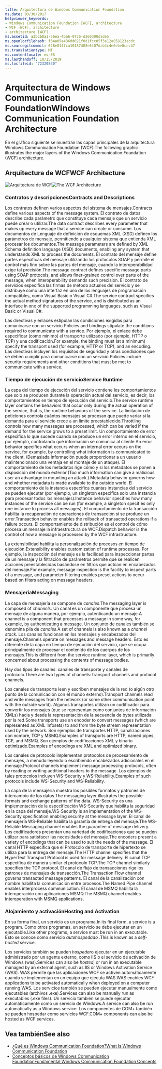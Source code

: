 ```yaml
---
title: Arquitectura de Windows Communication Foundation
ms.date: 03/30/2017
helpviewer_keywords:
- Windows Communication Foundation [WCF], architecture
- WCF [WCF], architecture
- architecture [WCF]
ms.assetid: a3bcb0a1-56ea-4ba6-9736-d260d90dade5
ms.openlocfilehash: f34a05a436dd021f0d1fcc05f3a12a058123acdc
ms.sourcegitcommit: 628e8147ca10187488e6407dab4c4e6ebe0cac47
ms.translationtype: MT
ms.contentlocale: es-ES
ms.lasthandoff: 10/15/2019
ms.locfileid: "72320830"
---
```

# <a name="windows-communication-foundation-architecture"></a><span data-ttu-id="4fc11-102">Arquitectura de Windows Communication Foundation</span><span class="sxs-lookup"><span data-stu-id="4fc11-102">Windows Communication Foundation Architecture</span></span>
<span data-ttu-id="4fc11-103">En el gráfico siguiente se muestran las capas principales de la arquitectura Windows Communication Foundation (WCF).</span><span class="sxs-lookup"><span data-stu-id="4fc11-103">The following graphic illustrates the major layers of the Windows Communication Foundation (WCF) architecture.</span></span>  
  
## <a name="wcf-architecture"></a><span data-ttu-id="4fc11-104">Arquitectura de WCF</span><span class="sxs-lookup"><span data-stu-id="4fc11-104">WCF Architecture</span></span>  
 <span data-ttu-id="4fc11-105">![Arquitectura de WCF](./media/wcf-architecture.gif "WCF_Architecture")</span><span class="sxs-lookup"><span data-stu-id="4fc11-105">![The WCF Architecture](./media/wcf-architecture.gif "WCF_Architecture")</span></span>  
  
### <a name="contracts-and-descriptions"></a><span data-ttu-id="4fc11-106">Contratos y descripciones</span><span class="sxs-lookup"><span data-stu-id="4fc11-106">Contracts and Descriptions</span></span>  
 <span data-ttu-id="4fc11-107">Los contratos definen varios aspectos del sistema de mensajes.</span><span class="sxs-lookup"><span data-stu-id="4fc11-107">Contracts define various aspects of the message system.</span></span> <span data-ttu-id="4fc11-108">El contrato de datos describe cada parámetro que constituye cada mensaje que un servicio puede crear o utilizar.</span><span class="sxs-lookup"><span data-stu-id="4fc11-108">The data contract describes every parameter that makes up every message that a service can create or consume.</span></span> <span data-ttu-id="4fc11-109">Los documentos de Lenguaje de definición de esquemas XML (XSD) definen los parámetros de mensaje, permitiendo a cualquier sistema que entienda XML procesar los documentos.</span><span class="sxs-lookup"><span data-stu-id="4fc11-109">The message parameters are defined by XML Schema definition language (XSD) documents, enabling any system that understands XML to process the documents.</span></span> <span data-ttu-id="4fc11-110">El contrato del mensaje define partes específicas del mensaje utilizando los protocolos SOAP y permite el control más fino sobre las partes del mensaje, cuando la interoperabilidad exige tal precisión.</span><span class="sxs-lookup"><span data-stu-id="4fc11-110">The message contract defines specific message parts using SOAP protocols, and allows finer-grained control over parts of the message, when interoperability demands such precision.</span></span> <span data-ttu-id="4fc11-111">El contrato de servicios especifica las firmas de método actuales del servicio y se distribuye como una interfaz en uno de los lenguajes de programación compatibles, como Visual Basic o Visual C#.</span><span class="sxs-lookup"><span data-stu-id="4fc11-111">The service contract specifies the actual method signatures of the service, and is distributed as an interface in one of the supported programming languages, such as Visual Basic or Visual C#.</span></span>  
  
 <span data-ttu-id="4fc11-112">Las directivas y enlaces estipulan las condiciones exigidas para comunicarse con un servicio.</span><span class="sxs-lookup"><span data-stu-id="4fc11-112">Policies and bindings stipulate the conditions required to communicate with a service.</span></span>  <span data-ttu-id="4fc11-113">Por ejemplo, el enlace debe especificar (como mínimo) el transporte utilizado (por ejemplo, HTTP o TCP) y una codificación.</span><span class="sxs-lookup"><span data-stu-id="4fc11-113">For example, the binding must (at a minimum) specify the transport used (for example, HTTP or TCP), and an encoding.</span></span> <span data-ttu-id="4fc11-114">Las directivas incluyen los requisitos de seguridad y otras condiciones que se deben cumplir para comunicarse con un servicio.</span><span class="sxs-lookup"><span data-stu-id="4fc11-114">Policies include security requirements and other conditions that must be met to communicate with a service.</span></span>  
  
### <a name="service-runtime"></a><span data-ttu-id="4fc11-115">Tiempo de ejecución de servicio</span><span class="sxs-lookup"><span data-stu-id="4fc11-115">Service Runtime</span></span>  
 <span data-ttu-id="4fc11-116">La capa del tiempo de ejecución del servicio contiene los comportamientos que solo se producen durante la operación actual del servicio, es decir, los comportamientos en tiempo de ejecución del servicio.</span><span class="sxs-lookup"><span data-stu-id="4fc11-116">The service runtime layer contains the behaviors that occur only during the actual operation of the service, that is, the runtime behaviors of the service.</span></span> <span data-ttu-id="4fc11-117">La limitación de peticiones controla cuántos mensajes se procesan que puede variar si la demanda para el servicio crece a un límite preestablecido.</span><span class="sxs-lookup"><span data-stu-id="4fc11-117">Throttling controls how many messages are processed, which can be varied if the demand for the service grows to a preset limit.</span></span> <span data-ttu-id="4fc11-118">Un comportamiento de error especifica lo que sucede cuando se produce un error interno en el servicio, por ejemplo, controlando qué información se comunica al cliente.</span><span class="sxs-lookup"><span data-stu-id="4fc11-118">An error behavior specifies what occurs when an internal error occurs on the service, for example, by controlling what information is communicated to the client.</span></span> <span data-ttu-id="4fc11-119">(Demasiada información puede proporcionar a un usuario malintencionado una ventaja en el montaje de un ataque). El comportamiento de los metadatos rige cómo y si los metadatos se ponen a disposición del mundo exterior.</span><span class="sxs-lookup"><span data-stu-id="4fc11-119">(Too much information can give a malicious user an advantage in mounting an attack.) Metadata behavior governs how and whether metadata is made available to the outside world.</span></span> <span data-ttu-id="4fc11-120">El comportamiento de la instancia especifica cuántas instancias del servicio se pueden ejecutar (por ejemplo, un singleton especifica solo una instancia para procesar todos los mensajes).</span><span class="sxs-lookup"><span data-stu-id="4fc11-120">Instance behavior specifies how many instances of the service can be run (for example, a singleton specifies only one instance to process all messages).</span></span> <span data-ttu-id="4fc11-121">El comportamiento de la transacción habilita la recuperación de operaciones de transacción si se produce un error.</span><span class="sxs-lookup"><span data-stu-id="4fc11-121">Transaction behavior enables the rollback of transacted operations if a failure occurs.</span></span> <span data-ttu-id="4fc11-122">El comportamiento de distribución es el control de cómo procesa un mensaje la infraestructura de WCF.</span><span class="sxs-lookup"><span data-stu-id="4fc11-122">Dispatch behavior is the control of how a message is processed by the WCF infrastructure.</span></span>  
  
 <span data-ttu-id="4fc11-123">La extensibilidad habilita la personalización de procesos en tiempo de ejecución.</span><span class="sxs-lookup"><span data-stu-id="4fc11-123">Extensibility enables customization of runtime processes.</span></span> <span data-ttu-id="4fc11-124">Por ejemplo, la inspección del mensaje es la facilidad para inspeccionar partes de un mensaje y la filtración de parámetros permite que se realicen acciones preestablecidas basándose en filtros que actúan en encabezados del mensaje.</span><span class="sxs-lookup"><span data-stu-id="4fc11-124">For example, message inspection is the facility to inspect parts of a message, and parameter filtering enables preset actions to occur based on filters acting on message headers.</span></span>  
  
### <a name="messaging"></a><span data-ttu-id="4fc11-125">Mensajería</span><span class="sxs-lookup"><span data-stu-id="4fc11-125">Messaging</span></span>  
 <span data-ttu-id="4fc11-126">La capa de mensajería se compone de *canales*.</span><span class="sxs-lookup"><span data-stu-id="4fc11-126">The messaging layer is composed of *channels*.</span></span> <span data-ttu-id="4fc11-127">Un canal es un componente que procesa un mensaje de alguna manera, por ejemplo, autenticando un mensaje.</span><span class="sxs-lookup"><span data-stu-id="4fc11-127">A channel is a component that processes a message in some way, for example, by authenticating a message.</span></span> <span data-ttu-id="4fc11-128">Un conjunto de canales también se denomina pila de *canales*.</span><span class="sxs-lookup"><span data-stu-id="4fc11-128">A set of channels is also known as a *channel stack*.</span></span> <span data-ttu-id="4fc11-129">Los canales funcionan en los mensajes y encabezados del mensaje.</span><span class="sxs-lookup"><span data-stu-id="4fc11-129">Channels operate on messages and message headers.</span></span> <span data-ttu-id="4fc11-130">Esto es diferente de la capa en tiempo de ejecución del servicio, que se ocupa principalmente de procesar el contenido de los cuerpos de los mensajes.</span><span class="sxs-lookup"><span data-stu-id="4fc11-130">This is different from the service runtime layer, which is primarily concerned about processing the contents of message bodies.</span></span>  
  
 <span data-ttu-id="4fc11-131">Hay dos tipos de canales: canales de transporte y canales de protocolo.</span><span class="sxs-lookup"><span data-stu-id="4fc11-131">There are two types of channels: transport channels and protocol channels.</span></span>  
  
 <span data-ttu-id="4fc11-132">Los canales de transporte leen y escriben mensajes de la red (o algún otro punto de la comunicación con el mundo externo).</span><span class="sxs-lookup"><span data-stu-id="4fc11-132">Transport channels read and write messages from the network (or some other communication point with the outside world).</span></span> <span data-ttu-id="4fc11-133">Algunos transportes utilizan un codificador para convertir los mensajes (que se representan como conjuntos de información XMLs) hacia y desde la representación de la secuencia de bytes utilizada por la red.</span><span class="sxs-lookup"><span data-stu-id="4fc11-133">Some transports use an encoder to convert messages (which are represented as XML Infosets) to and from the byte stream representation used by the network.</span></span> <span data-ttu-id="4fc11-134">Son ejemplos de transportes HTTP, canalizaciones con nombre, TCP y MSMQ.</span><span class="sxs-lookup"><span data-stu-id="4fc11-134">Examples of transports are HTTP, named pipes, TCP, and MSMQ.</span></span> <span data-ttu-id="4fc11-135">Son ejemplos de codificaciones XML y binario optimizado.</span><span class="sxs-lookup"><span data-stu-id="4fc11-135">Examples of encodings are XML and optimized binary.</span></span>  
  
 <span data-ttu-id="4fc11-136">Los canales de protocolo implementan protocolos de procesamiento de mensajes, a menudo leyendo o escribiendo encabezados adicionales en el mensaje.</span><span class="sxs-lookup"><span data-stu-id="4fc11-136">Protocol channels implement message processing protocols, often by reading or writing additional headers to the message.</span></span> <span data-ttu-id="4fc11-137">Los ejemplos de tales protocolos incluyen WS-Security y WS-Reliability.</span><span class="sxs-lookup"><span data-stu-id="4fc11-137">Examples of such protocols include WS-Security and WS-Reliability.</span></span>  
  
 <span data-ttu-id="4fc11-138">La capa de la mensajería muestra los posibles formatos y patrones de intercambio de los datos.</span><span class="sxs-lookup"><span data-stu-id="4fc11-138">The messaging layer illustrates the possible formats and exchange patterns of the data.</span></span> <span data-ttu-id="4fc11-139">WS-Security es una implementación de la especificación WS-Security que habilita la seguridad en la capa del mensaje.</span><span class="sxs-lookup"><span data-stu-id="4fc11-139">WS-Security is an implementation of the WS-Security specification enabling security at the message layer.</span></span> <span data-ttu-id="4fc11-140">El canal de mensajería WS-Reliable habilita la garantía de entrega del mensaje.</span><span class="sxs-lookup"><span data-stu-id="4fc11-140">The WS-Reliable Messaging channel enables the guarantee of message delivery.</span></span> <span data-ttu-id="4fc11-141">Los codificadores presentan una variedad de codificaciones que se pueden utilizar para satisfacer las necesidades del mensaje.</span><span class="sxs-lookup"><span data-stu-id="4fc11-141">The encoders present a variety of encodings that can be used to suit the needs of the message.</span></span> <span data-ttu-id="4fc11-142">El canal HTTP especifica que el Protocolo de transporte de hipertexto se utiliza para la entrega del mensaje.</span><span class="sxs-lookup"><span data-stu-id="4fc11-142">The HTTP channel specifies that the HyperText Transport Protocol is used for message delivery.</span></span> <span data-ttu-id="4fc11-143">El canal TCP especifica de manera similar el protocolo TCP.</span><span class="sxs-lookup"><span data-stu-id="4fc11-143">The TCP channel similarly specifies the TCP protocol.</span></span> <span data-ttu-id="4fc11-144">El canal de flujo de transacciones rige los patrones de mensajes de transacción.</span><span class="sxs-lookup"><span data-stu-id="4fc11-144">The Transaction Flow channel governs transacted message patterns.</span></span> <span data-ttu-id="4fc11-145">El canal de la canalización con nombre habilita la comunicación entre procesos.</span><span class="sxs-lookup"><span data-stu-id="4fc11-145">The Named Pipe channel enables interprocess communication.</span></span> <span data-ttu-id="4fc11-146">El canal de MSMQ habilita la interoperación con aplicaciones MSMQ.</span><span class="sxs-lookup"><span data-stu-id="4fc11-146">The MSMQ channel enables interoperation with MSMQ applications.</span></span>  
  
### <a name="hosting-and-activation"></a><span data-ttu-id="4fc11-147">Alojamiento y activación</span><span class="sxs-lookup"><span data-stu-id="4fc11-147">Hosting and Activation</span></span>  
 <span data-ttu-id="4fc11-148">En su forma final, un servicio es un programa.</span><span class="sxs-lookup"><span data-stu-id="4fc11-148">In its final form, a service is a program.</span></span> <span data-ttu-id="4fc11-149">Como otros programas, un servicio se debe ejecutar en un ejecutable.</span><span class="sxs-lookup"><span data-stu-id="4fc11-149">Like other programs, a service must be run in an executable.</span></span> <span data-ttu-id="4fc11-150">Esto se conoce como servicio *autohospedado* .</span><span class="sxs-lookup"><span data-stu-id="4fc11-150">This is known as a *self-hosted* service.</span></span>  
  
 <span data-ttu-id="4fc11-151">Los servicios también se pueden *hospedar*o ejecutar en un ejecutable administrado por un agente externo, como IIS o el servicio de activación de Windows (was).</span><span class="sxs-lookup"><span data-stu-id="4fc11-151">Services can also be *hosted*, or run in an executable managed by an external agent, such as IIS or Windows Activation Service (WAS).</span></span> <span data-ttu-id="4fc11-152">WAS permite que las aplicaciones WCF se activen automáticamente cuando se implementan en un equipo que ejecuta WAS.</span><span class="sxs-lookup"><span data-stu-id="4fc11-152">WAS enables WCF applications to be activated automatically when deployed on a computer running WAS.</span></span> <span data-ttu-id="4fc11-153">Los servicios también se pueden ejecutar manualmente como ejecutables (archivos .exe).</span><span class="sxs-lookup"><span data-stu-id="4fc11-153">Services can also be manually run as executables (.exe files).</span></span> <span data-ttu-id="4fc11-154">Un servicio también se puede ejecutar automáticamente como un servicio de Windows.</span><span class="sxs-lookup"><span data-stu-id="4fc11-154">A service can also be run automatically as a Windows service.</span></span> <span data-ttu-id="4fc11-155">Los componentes de COM+ también se pueden hospedar como servicios WCF.</span><span class="sxs-lookup"><span data-stu-id="4fc11-155">COM+ components can also be hosted as WCF services.</span></span>  
  
## <a name="see-also"></a><span data-ttu-id="4fc11-156">Vea también</span><span class="sxs-lookup"><span data-stu-id="4fc11-156">See also</span></span>

- [<span data-ttu-id="4fc11-157">¿Qué es Windows Communication Foundation?</span><span class="sxs-lookup"><span data-stu-id="4fc11-157">What Is Windows Communication Foundation</span></span>](whats-wcf.md)
- [<span data-ttu-id="4fc11-158">Conceptos básicos de Windows Communication Foundation</span><span class="sxs-lookup"><span data-stu-id="4fc11-158">Fundamental Windows Communication Foundation Concepts</span></span>](fundamental-concepts.md)
